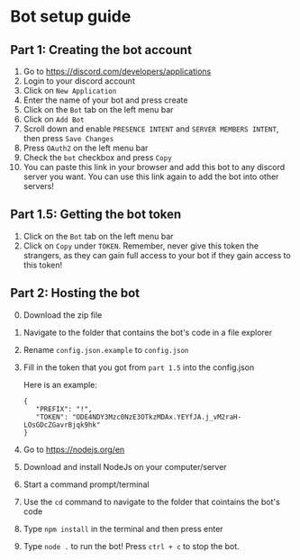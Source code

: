 # Bot setup guide

## Part 1: Creating the bot account

1. Go to https://discord.com/developers/applications
2. Login to your discord account
3. Click on `New Application`
4. Enter the name of your bot and press create
5. Click on the `Bot` tab on the left menu bar
6. Click on `Add Bot`
7. Scroll down and enable `PRESENCE INTENT` and `SERVER MEMBERS INTENT`, then press `Save Changes`
8. Press `OAuth2` on the left menu bar
9. Check the `bot` checkbox and press `Copy`
10. You can paste this link in your browser and add this bot to any discord server you want. You can use this link again to add the bot into other servers!

## Part 1.5: Getting the bot token

1. Click on the `Bot` tab on the left menu bar
2. Click on `Copy` under `TOKEN`. Remember, never give this token the strangers, as they can gain full access to your bot if they gain access to this token!

## Part 2: Hosting the bot

0. Download the zip file
1. Navigate to the folder that contains the bot's code in a file explorer
2. Rename `config.json.example` to `config.json`
3. Fill in the token that you got from `part 1.5` into the config.json

   Here is an example:

   ```
   {
      "PREFIX": "!",
      "TOKEN": "ODE4NDY3Mzc0NzE3OTkzMDAx.YEYfJA.j_vM2raH-LOsGDcZGavrBjqk9hk"
   }
   ```

4. Go to https://nodejs.org/en
5. Download and install NodeJs on your computer/server
6. Start a command prompt/terminal
7. Use the `cd` command to navigate to the folder that cointains the bot's code
8. Type `npm install` in the terminal and then press enter
9. Type `node .` to run the bot! Press `ctrl + c` to stop the bot.
